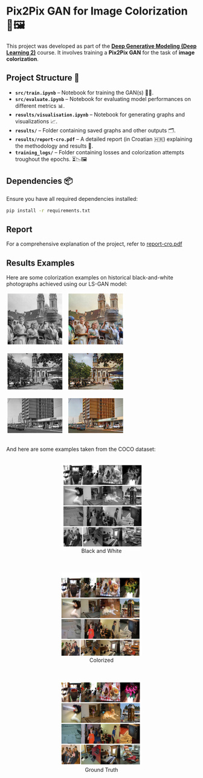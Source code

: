 # Pix2Pix GAN for Image Colorization 🎨🖼️

This project was developed as part of the **[Deep Generative Modeling (Deep Learning 2)](https://www.fer.unizg.hr/en/course/deelea2)** course. It involves training a **Pix2Pix GAN** for the task of **image colorization**.

## Project Structure 📂
- **`src/train.ipynb`** – Notebook for training the GAN(s) 🏋️‍♂️.
- **`src/evaluate.ipynb`** – Notebook for evaluating model performances on different metrics 📊.
- **`results/visualisation.ipynb`** – Notebook for generating graphs and visualizations 📈.
- **`results/`** – Folder containing saved graphs and other outputs 🗂️.
- **`results/report-cro.pdf`** – A detailed report (in Croatian 🇭🇷) explaining the methodology and results 📄.
- **`training_logs/`** – Folder containing losses and colorization attempts troughout the epochs. ⏳📉🖼️

## Dependencies 📦
Ensure you have all required dependencies installed:

```bash
pip install -r requirements.txt
```
## Report
For a comprehensive explanation of the project, refer to [report-cro.pdf](./results/report-cro.pdf)

## Results Examples
Here are some colorization examples on historical black-and-white photographs achieved using our LS-GAN model:
<div style="display: flex; gap: 10px;">
  <img src="results/example_results/kumice.png" width="30%" />
  <img src="results/example_results/kumice_c.png" width="30%" />
</div>
<br>


<div style="display: flex; gap: 10px;">
  <img src="results/example_results/stari_zg.png" width="30%" />
  <img src="results/example_results/stari_zg_c.png" width="30%" />
</div>

<br>

<div style="display: flex; gap: 10px;">
  <img src="results/example_results/nama.png" width="30%" />
  <img src="results/example_results/nama_c.png" width="30%" />
</div>

<br>

And here are some examples taken from the COCO dataset:
<div style="display: flex; flex-direction: column; align-items: center; gap: 20px;">
   <figure style="display: block; text-align: center;">
    <img src="results/example_results/bw.png" width="50%" />
    <br>
    <figcaption>Black and White</figcaption>
  </figure>
   <figure style="display: block; text-align: center;">
    <img src="results/example_results/lsgan.png" width="50%" />
    <br>
    <figcaption>Colorized</figcaption>
  </figure>
   <figure style="display: block; text-align: center;">
    <img src="results/example_results/gt.png" width="50%" />
    <br>
    <figcaption>Ground Truth</figcaption>
  </figure>
</div>